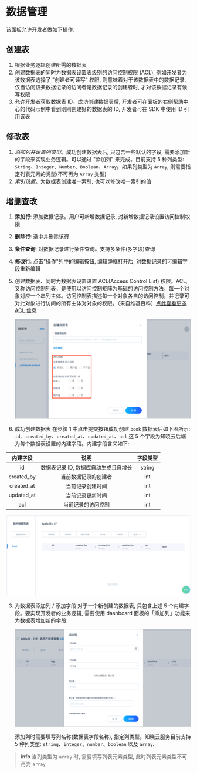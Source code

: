 # 数据管理

该面板允许开发者做如下操作:

## 创建表

1. 根据业务逻辑创建所需的数据表
2. 创建数据表的同时为数据表设置表级别的访问控制权限 (ACL), 例如开发者为该数据表选择了 "创建者可读写" 权限, 则意味着对于该数据表中的数据记录, 仅当访问该条数据记录的访问者是数据记录的创建者时, 才对该数据记录有读写权限
3. 允许开发者获取数据表 ID。成功创建数据表后, 开发者可在面板的右侧帮助中心的代码示例中看到刚刚创建好的数据表的 ID, 开发者可在 SDK 中使用 ID 引用该表

## 修改表

1. *添加列并设置列类型*。成功创建数据表后, 只包含一些默认的字段, 需要添加新的字段来实现业务逻辑。可以通过 "添加列" 来完成。目前支持 5 种列类型: `String`、`Integer`、`Number`、`Boolean`、`Array`。如果列类型为 `Array`, 则需要指定列表元素的类型(不可再为 `Array` 类型)
2. *索引设置*。为数据表创建唯一索引, 也可以修改唯一索引的值

## 增删查改

1. **添加行**: 添加数据记录。用户可新增数据记录, 对新增数据记录设置访问控制权限
2. **删除行**: 选中并删除该行
3. **条件查询**: 对数据记录进行条件查询。支持多条件(多字段)查询
4. **修改行**: 点击"操作"列中的编辑按钮, 编辑弹框打开后, 对数据记录的可编辑字段重新编辑





1. 创建数据表、同时为数据表设置设置 ACL(Access Control List) 权限。ACL, 又称访问控制列表，是使用以访问控制矩阵为基础的访问控制方法，每一个对象对应一个串列主体。访问控制表描述每一个对象各自的访问控制，并记录可对此对象进行访问的所有主体对对象的权限。（来自维基百科）[点此查看更多 ACL 信息](https://zh.wikipedia.org/wiki/%E5%AD%98%E5%8F%96%E6%8E%A7%E5%88%B6%E4%B8%B2%E5%88%97)

   ![数据表创建界面](/images/dashboard/schema-acl-settings.png)

2. 成功创建数据表
  在步骤 1 中点击提交按钮成功创建 `book` 数据表后如下图所示: `id`、`created_by`、`created_at`、`updated_at`、`acl` 这 5 个字段为知晓云后端为每个数据表设置的内建字段。内建字段含义如下:


| 内建字段    | 说明                             | 字段类型 |
| :--------: | :-----------------------------: | :-----: |
| id         | 数据表记录 ID, 数据库自动生成且自增长 | string |
| created_by | 当前数据记录的创建者                | int    |
| created_at | 当前记录创建时间                   | int    |
| updated_at | 当前记录更新时间                   | int    |
| acl        | 当前记录的访问控制                  | int    |

   ![数据表成功创建界面](/images/dashboard/schema-book-table.jpg)

3. 为数据表添加列 / 添加字段
   对于一个新创建的数据表, 只包含上述 5 个内建字段。要实现开发者的业务逻辑, 需要使用 dashboard 面板的「添加列」功能来为数据表增加新的字段:

   ![添加列界面](/images/dashboard/schema-add-column.png)

   添加列时需要填写列名称(数据表字段名称), 指定列类型。知晓云服务目前支持 5 种列类型: `string`、`integer`、`number`、`boolean` 以及 `array`.

  > **info**
  > 当列类型为 `array` 时, 需要填写列表元素类型, 此时列表元素类型不可再为 `array`